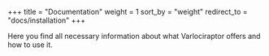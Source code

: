 +++
title = "Documentation"
weight = 1
sort_by = "weight"
redirect_to = "docs/installation"
+++

Here you find all necessary information about what Varlociraptor offers and how to use it.
